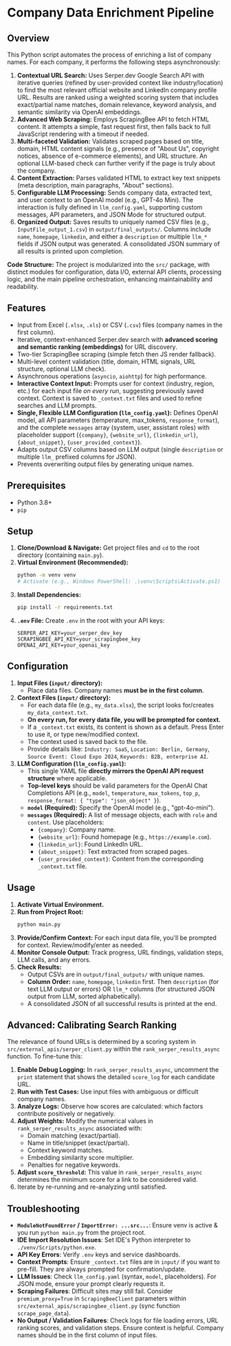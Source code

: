 # Company Data Enrichment Pipeline

## Overview

This Python script automates the process of enriching a list of company names. For each company, it performs the following steps asynchronously:

1.  **Contextual URL Search:** Uses Serper.dev Google Search API with iterative queries (refined by user-provided context like industry/location) to find the most relevant official website and LinkedIn company profile URL. Results are ranked using a weighted scoring system that includes exact/partial name matches, domain relevance, keyword analysis, and semantic similarity via OpenAI embeddings.
2.  **Advanced Web Scraping:** Employs ScrapingBee API to fetch HTML content. It attempts a simple, fast request first, then falls back to full JavaScript rendering with a timeout if needed.
3.  **Multi-faceted Validation:** Validates scraped pages based on title, domain, HTML content signals (e.g., presence of "About Us", copyright notices, absence of e-commerce elements), and URL structure. An optional LLM-based check can further verify if the page is truly about the company.
4.  **Content Extraction:** Parses validated HTML to extract key text snippets (meta description, main paragraphs, "About" sections).
5.  **Configurable LLM Processing:** Sends company data, extracted text, and user context to an OpenAI model (e.g., GPT-4o Mini). The interaction is fully defined in `llm_config.yaml`, supporting custom messages, API parameters, and JSON Mode for structured output.
6.  **Organized Output:** Saves results to uniquely named CSV files (e.g., `InputFile_output_1.csv`) in `output/final_outputs/`. Columns include `name`, `homepage`, `linkedin`, and either a `description` or multiple `llm_*` fields if JSON output was generated. A consolidated JSON summary of all results is printed upon completion.

**Code Structure:** The project is modularized into the `src/` package, with distinct modules for configuration, data I/O, external API clients, processing logic, and the main pipeline orchestration, enhancing maintainability and readability.

## Features

*   Input from Excel (`.xlsx`, `.xls`) or CSV (`.csv`) files (company names in the first column).
*   Iterative, context-enhanced Serper.dev search with **advanced scoring and semantic ranking (embeddings)** for URL discovery.
*   Two-tier ScrapingBee scraping (simple fetch then JS render fallback).
*   Multi-level content validation (title, domain, HTML signals, URL structure, optional LLM check).
*   Asynchronous operations (`asyncio`, `aiohttp`) for high performance.
*   **Interactive Context Input:** Prompts user for context (industry, region, etc.) for each input file *on every run*, suggesting previously saved context. Context is saved to `_context.txt` files and used to refine searches and LLM prompts.
*   **Single, Flexible LLM Configuration (`llm_config.yaml`):** Defines OpenAI model, all API parameters (temperature, max_tokens, `response_format`), and the complete `messages` array (system, user, assistant roles) with placeholder support (`{company}`, `{website_url}`, `{linkedin_url}`, `{about_snippet}`, `{user_provided_context}`).
*   Adapts output CSV columns based on LLM output (single `description` or multiple `llm_` prefixed columns for JSON).
*   Prevents overwriting output files by generating unique names.

## Prerequisites

*   Python 3.8+
*   `pip`

## Setup

1.  **Clone/Download & Navigate:** Get project files and `cd` to the root directory (containing `main.py`).
2.  **Virtual Environment (Recommended):**
    ```bash
    python -m venv venv
    # Activate (e.g., Windows PowerShell: .\venv\Scripts\Activate.ps1)
    ```
3.  **Install Dependencies:**
    ```bash
    pip install -r requirements.txt
    ```
4.  **`.env` File:** Create `.env` in the root with your API keys:
    ```dotenv
    SERPER_API_KEY=your_serper_dev_key
    SCRAPINGBEE_API_KEY=your_scrapingbee_key
    OPENAI_API_KEY=your_openai_key
    ```

## Configuration

1.  **Input Files (`input/` directory):**
    *   Place data files. Company names **must be in the first column**.
2.  **Context Files (`input/` directory):**
    *   For each data file (e.g., `my_data.xlsx`), the script looks for/creates `my_data_context.txt`.
    *   **On every run, for every data file, you will be prompted for context.**
    *   If a `_context.txt` exists, its content is shown as a default. Press Enter to use it, or type new/modified context.
    *   The context used is saved back to the file.
    *   Provide details like: `Industry: SaaS`, `Location: Berlin, Germany`, `Source Event: Cloud Expo 2024`, `Keywords: B2B, enterprise AI`.
3.  **LLM Configuration (`llm_config.yaml`):**
    *   This single YAML file **directly mirrors the OpenAI API request structure** where applicable.
    *   **Top-level keys** should be valid parameters for the OpenAI Chat Completions API (e.g., `model`, `temperature`, `max_tokens`, `top_p`, `response_format: { "type": "json_object" }`).
    *   **`model` (Required):** Specify the OpenAI model (e.g., "gpt-4o-mini").
    *   **`messages` (Required):** A list of message objects, each with `role` and `content`. Use placeholders:
        *   `{company}`: Company name.
        *   `{website_url}`: Found homepage (e.g., `https://example.com`).
        *   `{linkedin_url}`: Found LinkedIn URL.
        *   `{about_snippet}`: Text extracted from scraped pages.
        *   `{user_provided_context}`: Content from the corresponding `_context.txt` file.

## Usage

1.  **Activate Virtual Environment.**
2.  **Run from Project Root:**
    ```bash
    python main.py
    ```
3.  **Provide/Confirm Context:** For each input data file, you'll be prompted for context. Review/modify/enter as needed.
4.  **Monitor Console Output:** Track progress, URL findings, validation steps, LLM calls, and any errors.
5.  **Check Results:**
    *   Output CSVs are in `output/final_outputs/` with unique names.
    *   **Column Order:** `name`, `homepage`, `linkedin` first. Then `description` (for text LLM output or errors) OR `llm_*` columns (for structured JSON output from LLM, sorted alphabetically).
    *   A consolidated JSON of all successful results is printed at the end.

## Advanced: Calibrating Search Ranking

The relevance of found URLs is determined by a scoring system in `src/external_apis/serper_client.py` within the `rank_serper_results_async` function. To fine-tune this:
1.  **Enable Debug Logging:** In `rank_serper_results_async`, uncomment the `print` statement that shows the detailed `score_log` for each candidate URL.
2.  **Run with Test Cases:** Use input files with ambiguous or difficult company names.
3.  **Analyze Logs:** Observe how scores are calculated: which factors contribute positively or negatively.
4.  **Adjust Weights:** Modify the numerical values in `rank_serper_results_async` associated with:
    *   Domain matching (exact/partial).
    *   Name in title/snippet (exact/partial).
    *   Context keyword matches.
    *   Embedding similarity score multiplier.
    *   Penalties for negative keywords.
5.  **Adjust `score_threshold`:** This value in `rank_serper_results_async` determines the minimum score for a link to be considered valid.
6.  Iterate by re-running and re-analyzing until satisfied.

## Troubleshooting

*   **`ModuleNotFoundError` / `ImportError: ...src...`**: Ensure venv is active & you run `python main.py` from the project root.
*   **IDE Import Resolution Issues**: Set IDE's Python interpreter to `./venv/Scripts/python.exe`.
*   **API Key Errors**: Verify `.env` keys and service dashboards.
*   **Context Prompts**: Ensure `_context.txt` files are in `input/` if you want to pre-fill. They are always prompted for confirmation/update.
*   **LLM Issues**: Check `llm_config.yaml` (syntax, `model`, placeholders). For JSON mode, ensure your prompt clearly requests it.
*   **Scraping Failures**: Difficult sites may still fail. Consider `premium_proxy=True` in `ScrapingBeeClient` parameters within `src/external_apis/scrapingbee_client.py` (sync function `scrape_page_data`).
*   **No Output / Validation Failures**: Check logs for file loading errors, URL ranking scores, and validation steps. Ensure context is helpful. Company names should be in the first column of input files. 